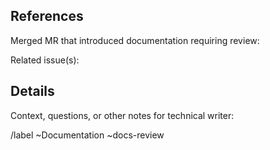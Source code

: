 <!-- This issue requests a technical writer review as required for documentation
     content that was merged without one. -->

<!-- NOTE: Please add a DevOps stage label (format `devops:<stage_name>`)
     and assign the technical writer who is
     [listed for that stage](https://about.gitlab.com/handbook/product/categories/#devops-stages). -->


## References

Merged MR that introduced documentation requiring review: 

Related issue(s): 

## Details

Context, questions, or other notes for technical writer:


/label ~Documentation ~docs-review
